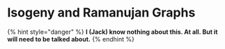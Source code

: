 # Isogeny and Ramanujan Graphs

{% hint style="danger" %}
**I \(Jack\) know nothing about this. At all. But it will need to be talked about.**
{% endhint %}

